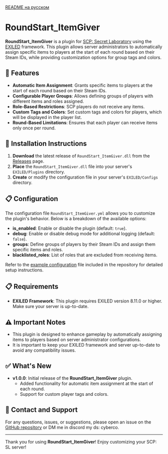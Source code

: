[README на русском](README.ru.md)

# RoundStart_ItemGiver

**RoundStart_ItemGiver** is a plugin for [SCP: Secret Laboratory](https://store.steampowered.com/app/700330/SCP_Secret_Laboratory) using the [EXILED](https://github.com/Exiled-Team/EXILED) framework. This plugin allows server administrators to automatically assign specific items to players at the start of each round based on their Steam IDs, while providing customization options for group tags and colors.

## 🎉 Features

- **Automatic Item Assignment**: Grants specific items to players at the start of each round based on their Steam IDs.
- **Configurable Player Groups**: Allows defining groups of players with different items and roles assigned.
- **Role-Based Restrictions**: SCP players do not receive any items.
- **Custom Tags and Colors**: Set custom tags and colors for players, which will be displayed in the player list.
- **Round-Based Limitations**: Ensures that each player can receive items only once per round.

## 🚀 Installation Instructions

1. **Download** the latest release of `RoundStart_ItemGiver.dll` from the [Releases](https://github.com/D3ltA-O5/SCP-SL-RoundStart_ItemGiver/releases) page.
2. **Place** the `RoundStart_ItemGiver.dll` file into your server's `EXILED/Plugins` directory.
3. **Create** or modify the configuration file in your server's `EXILED/Configs` directory.

## 📋 Configuration

The configuration file `RoundStart_ItemGiver.yml` allows you to customize the plugin's behavior. Below is a breakdown of the available options:

- **is_enabled**: Enable or disable the plugin (default: `true`).
- **debug**: Enable or disable debug mode for additional logging (default: `false`).
- **groups**: Define groups of players by their Steam IDs and assign them specific items and roles.
- **blacklisted_roles**: List of roles that are excluded from receiving items.

Refer to the [example configuration](https://github.com/D3ltA-O5/SCP-SL-RoundStart_ItemGiver/blob/main/Config%20Example) file included in the repository for detailed setup instructions.

## 📋 Requirements

- **EXILED Framework**: This plugin requires EXILED version 8.11.0 or higher. Make sure your server is up-to-date.

## ⚠️ Important Notes

- This plugin is designed to enhance gameplay by automatically assigning items to players based on server administrator configurations.
- It is important to keep your EXILED framework and server up-to-date to avoid any compatibility issues.

## ✅ What's New

- **v1.0.0**: Initial release of the **RoundStart_ItemGiver** plugin.
  - Added functionality for automatic item assignment at the start of each round.
  - Support for custom player tags and colors.

## 📧 Contact and Support

For any questions, issues, or suggestions, please open an issue on the [GitHub repository](https://github.com/D3ltA-O5/SCP-SL-RoundStart_ItemGiver) or DM me in discord my ds: cyberco.

---

Thank you for using **RoundStart_ItemGiver**! Enjoy customizing your SCP: SL server!
